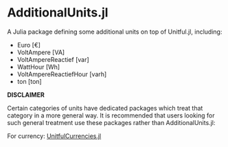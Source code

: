 # AdditionalUnits.jl

A Julia package defining some additional units on top of Unitful.jl, including: 
- Euro [€] 
- VoltAmpere [VA]
- VoltAmpereReactief [var]
- WattHour [Wh] 
- VoltAmpereReactiefHour [varh]
- ton [ton]

**DISCLAIMER** 

Certain categories of units have dedicated packages which treat that category in
a more general way. It is recommended that users looking for such general 
treatment use these packages rather than AdditionalUnits.jl:

For currency: [UnitfulCurrencies.jl](https://github.com/rmsrosa/UnitfulCurrencies.jl)